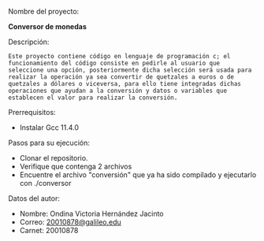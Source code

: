 Nombre del proyecto:

**Conversor de monedas**

Descripción:
    
    Este proyecto contiene código en lenguaje de programación c; el funcionamiento del código consiste en pedirle al usuario que seleccione una opción, posteriormente dicha selección será usada para realizar la operación ya sea convertir de quetzales a euros o de quetzales a dólares o viceversa, para ello tiene integradas dichas operaciones que ayudan a la conversión y datos o variables que establecen el valor para realizar la conversión.

Prerrequisitos:
- Instalar Gcc 11.4.0

Pasos para su ejecución:
- Clonar el repositorio.
- Verifique que contenga 2 archivos
- Encuentre el archivo "conversión" que ya ha sido compilado y ejecutarlo con ./conversor

Datos del autor:
- Nombre: Ondina Victoria Hernández Jacinto
- Correo: 20010878@galileo.edu
- Carnet: 20010878
